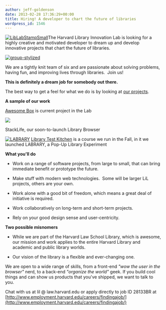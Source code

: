 ```yaml
---
author: jeff-goldenson
date: 2013-02-28 17:36:29+00:00
title: Hiring! A developer to chart the future of libraries
wordpress_id: 1546
---
```


[![LibLabStampSmall](https://lil-blog-media.s3.amazonaws.com/2013/02/LibLabStampSmall.png)](http://librarylab.law.harvard.edu/blog/2013/02/28/hiring-a-developer-to-chart-the-future-of-libraries/liblabstampsmall/)The Harvard Library Innovation Lab is looking for a highly creative and motivated developer to dream up and develop innovative projects that chart the future of libraries.

[![group-stylized](https://lil-blog-media.s3.amazonaws.com/2013/02/group-stylized.jpg)](http://librarylab.law.harvard.edu/blog/2013/02/28/hiring-a-developer-to-chart-the-future-of-libraries/group-stylized/)

We are a tightly knit team of six and are passionate about solving problems, having fun, and improving lives through libraries.  Join us!

**This is definitely a dream job for somebody out there.**

The best way to get a feel for what we do is by looking at [our projects](http://librarylab.law.harvard.edu/projects.html).

**A sample of our work**

[Awesome Box](http://awesomebox.io) is current project in the Lab

[![](https://lil-blog-media.s3.amazonaws.com/2013/02/Screen-Shot-2013-02-27-at-5.29.59-PM.png)](http://librarylab.law.harvard.edu/blog/2013/02/28/hiring-a-developer-to-chart-the-future-of-libraries/screen-shot-2013-02-27-at-5-29-59-pm/)

StackLife, our soon-to-launch Library Browser

[![LABRARY](https://lil-blog-media.s3.amazonaws.com/2013/02/LABRARY.gif)](http://librarylab.law.harvard.edu/blog/2013/02/28/hiring-a-developer-to-chart-the-future-of-libraries/labrary/) [Library Test Kitchen](http://librarytestkitchen.org) is a course we run in the Fall, in it we launched LABRARY, a Pop-Up Library Experiment

**What you'll do**

* Work on a range of software projects, from large to small, that can bring immediate benefit or prototype the future.

* Make stuff with modern web technologies.  Some will be larger LiL projects, others are your own.

* Work alone with a good bit of freedom, which means a great deal of initiative is required.

* Work collaboratively on long-term and short-term projects.

* Rely on your good design sense and user-centricity.

**Two possible misnomers**

* While we are part of the Harvard Law School Library, which is awesome, our mission and work applies to the entire Harvard Library and academic and public library worlds.

* Our vision of the library is a flexible and ever-changing one.

We are open to a wide range of skills, from a front-end _"wow the user in the browser"_ nerd, to a back-end _"organize the world"_ geek. If you build cool things and can show us products that you've shipped, we want to talk to you.

Chat with us at lil @ law.harvard.edu or apply directly to job ID 28133BR at [http://www.employment.harvard.edu/careers/findingajob/](http://www.employment.harvard.edu/careers/findingajob/)
